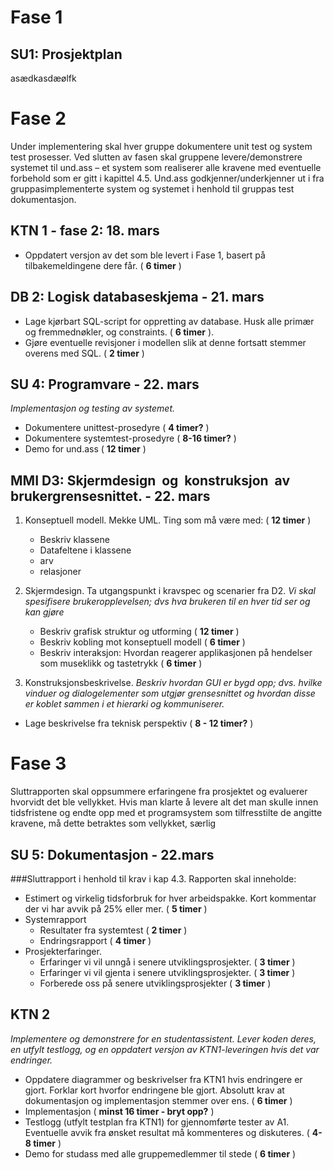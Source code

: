 # Fase 1
## SU1: Prosjektplan
asædkasdæølfk

Fase 2
======
Under implementering skal hver gruppe dokumentere unit test og system test prosesser. Ved slutten av fasen skal gruppene levere/demonstrere systemet til und.ass – et system som realiserer alle kravene med eventuelle forbehold som er gitt i kapittel 4.5. Und.ass godkjenner/underkjenner ut i fra gruppasimplementerte system og systemet i henhold til gruppas test dokumentasjon.


KTN 1 - fase 2: 18. mars
------------------------
- Oppdatert versjon av det som ble levert i Fase 1, basert på tilbakemeldingene dere får. ( **6 timer** )


DB 2: Logisk databaseskjema - 21. mars
--------------------------------------
- Lage kjørbart SQL-script for oppretting av database. Husk alle primær og fremmednøkler, og constraints. ( **6 timer** ). 
- Gjøre eventuelle revisjoner i modellen slik at denne fortsatt stemmer overens med SQL. ( **2 timer** )


SU 4: Programvare - 22. mars	
----------------------------
_Implementasjon og testing av systemet._
- Dokumentere unittest-prosedyre ( **4 timer?** )
- Dokumentere systemtest-prosedyre ( **8-16 timer?** )
- Demo for und.ass ( **12 timer** )

MMI D3: Skjermdesign  og  konstruksjon  av  brukergrensesnittet. - 22. mars
-----------------------------------------------------------------------
1. Konseptuell modell. Mekke UML. Ting som må være med:  ( **12 timer** )
	- Beskriv klassene
	- Datafeltene i klassene
	- arv
	- relasjoner

2. Skjermdesign. Ta utgangspunkt i kravspec og  scenarier fra D2. 
	_Vi skal spesifisere brukeropplevelsen; dvs hva brukeren til en hver tid ser og kan gjøre_
	- Beskriv grafisk struktur og utforming ( **12 timer** )
	- Beskriv kobling mot konseptuell modell ( **6 timer** )
	- Beskriv interaksjon: Hvordan reagerer applikasjonen på hendelser som museklikk og tastetrykk ( **6 timer** )

3. Konstruksjonsbeskrivelse. 
_Beskriv hvordan GUI er bygd opp; dvs. hvilke vinduer og dialogelementer som utgjør grensesnittet og hvordan disse er koblet sammen i et hierarki og kommuniserer._
- Lage beskrivelse fra teknisk perspektiv ( **8 - 12 timer?** )


Fase 3
======	
Sluttrapporten skal oppsummere erfaringene fra prosjektet og evaluerer hvorvidt det ble 
vellykket. Hvis man klarte å levere alt det man skulle innen tidsfristene og endte opp med et 
programsystem som tilfresstilte de angitte kravene, må dette betraktes som vellykket, særlig

SU 5: Dokumentasjon - 22.mars
----
###Sluttrapport i henhold til krav i kap 4.3. Rapporten skal inneholde:
- Estimert og virkelig tidsforbruk for hver arbeidspakke. Kort kommentar der vi har avvik på 25% eller mer. ( **5 timer** )
- Systemrapport
	+ Resultater fra systemtest ( **2 timer** )
	+ Endringsrapport ( **4 timer** )
- Prosjekterfaringer. 
	+ Erfaringer vi vil unngå i senere utviklingsprosjekter. ( **3 timer** )
	+ Erfaringer vi vil gjenta i senere utviklingsprosjekter. ( **3 timer** )
	+ Forberede oss på senere utviklingsprosjekter ( **3 timer** )

KTN 2
-----
_Implementere og demonstrere for en studentassistent. Lever koden deres, en utfylt testlogg, og en oppdatert versjon av KTN1-leveringen hvis det var endringer._
- Oppdatere diagrammer og beskrivelser fra KTN1 hvis endringere er gjort. Forklar kort hvorfor endringene ble gjort. Absolutt krav at dokumentasjon og implementasjon stemmer over ens. ( **6 timer** )
- Implementasjon ( **minst 16 timer - bryt opp?** )
- Testlogg (utfylt testplan fra KTN1) for gjennomførte tester av A1. Eventuelle avvik fra ønsket resultat må kommenteres og diskuteres. ( **4-8 timer** )
- Demo for studass med alle gruppemedlemmer til stede ( **6 timer** )
